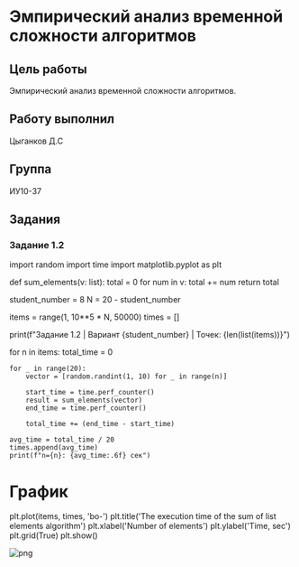 # Эмпирический анализ временной сложности алгоритмов

## Цель работы

Эмпирический анализ временной сложности алгоритмов.

## Работу выполнил
Цыганков Д.С
## Группа 
ИУ10-37

## Задания
### Задание 1.2
import random
import time
import matplotlib.pyplot as plt

def sum_elements(v: list):
    total = 0
    for num in v:
        total += num
    return total

student_number = 8 
N = 20 - student_number

items = range(1, 10**5 * N, 50000)
times = []

print(f"Задание 1.2 | Вариант {student_number} | Точек: {len(list(items))}")

for n in items:
    total_time = 0
    
    for _ in range(20):
        vector = [random.randint(1, 10) for _ in range(n)]
        
        start_time = time.perf_counter()
        result = sum_elements(vector)
        end_time = time.perf_counter()
        
        total_time += (end_time - start_time)
    
    avg_time = total_time / 20
    times.append(avg_time)
    print(f"n={n}: {avg_time:.6f} сек")

# График
plt.plot(items, times, 'bo-')
plt.title('The execution time of the sum of list elements algorithm')
plt.xlabel('Number of elements')
plt.ylabel('Time, sec')
plt.grid(True)
plt.show()

![png](/home/dmitry/Документы/Algos-LabBMSTU/Variant8/Img/Num1.2.Image.png)


